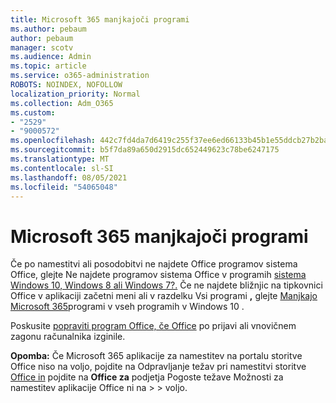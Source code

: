 ```yaml
---
title: Microsoft 365 manjkajoči programi
ms.author: pebaum
author: pebaum
manager: scotv
ms.audience: Admin
ms.topic: article
ms.service: o365-administration
ROBOTS: NOINDEX, NOFOLLOW
localization_priority: Normal
ms.collection: Adm_O365
ms.custom:
- "2529"
- "9000572"
ms.openlocfilehash: 442c7fd4da7d6419c255f37ee6ed66133b45b1e55ddcb27b2ba9b5697572ebd9
ms.sourcegitcommit: b5f7da89a650d2915dc652449623c78be6247175
ms.translationtype: MT
ms.contentlocale: sl-SI
ms.lasthandoff: 08/05/2021
ms.locfileid: "54065048"
---
```

# <a name="microsoft-365-apps-missing"></a>Microsoft 365 manjkajoči programi

Če po namestitvi ali posodobitvi ne najdete Office programov sistema Office, glejte Ne najdete programov sistema Office v programih [sistema Windows 10, Windows 8 ali Windows 7?.](https://support.office.com/article/Can-t-find-Office-applications-in-Windows-10-Windows-8-or-Windows-7-907ce545-6ae8-459b-8d9d-de6764a635d6) Če ne najdete bližnjic na tipkovnici Office v aplikaciji začetni meni ali v razdelku Vsi programi **,** glejte [Manjkajo Microsoft 365](https://support.office.com/article/office-apps-are-missing-from-all-apps-on-windows-10-5bc123f6-655d-4736-ad61-b0b9d1cde5bc)programi v vseh programih v Windows 10 . 

Poskusite [popraviti program Office, če Office](https://support.office.com/article/repair-an-office-application-7821d4b6-7c1d-4205-aa0e-a6b40c5bb88b) po prijavi ali vnovičnem zagonu računalnika izginile. 

**Opomba:** Če Microsoft 365 aplikacije za namestitev na portalu storitve Office niso na voljo, pojdite na Odpravljanje težav pri namestitvi storitve [Office in](https://support.office.com/article/troubleshoot-installing-office-35ff2def-e0b2-4dac-9784-4cf212c1f6c2) pojdite na **Office za** podjetja Pogoste težave Možnosti za namestitev aplikacije Office ni na  >    >  voljo. 